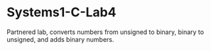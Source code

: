 # Systems1-C-Lab4
Partnered lab, converts numbers from unsigned to binary, binary to unsigned, and adds binary numbers.
